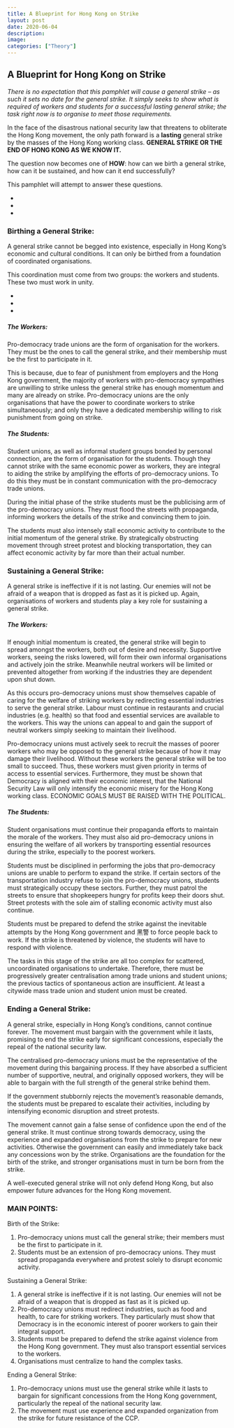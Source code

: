 ```yaml
---
title: A Blueprint for Hong Kong on Strike 
layout: post
date: 2020-06-04
description: 
image: 
categories: ["Theory"] 
---
```


## A Blueprint for Hong Kong on Strike

_There is no expectation that this pamphlet will cause a general strike – as such it sets no date for the general strike. It simply seeks to show what is required of workers and students for a successful lasting general strike; the task right now is to organise to meet those requirements._

In the face of the disastrous national security law that threatens to obliterate the Hong Kong movement, the only path forward is a **lasting** general strike by the masses of the Hong Kong working class. **GENERAL STRIKE OR THE END OF HONG KONG AS WE KNOW IT.**

The question now becomes one of **HOW**: how can we birth a general strike, how can it be sustained, and how can it end successfully?

This pamphlet will attempt to answer these questions.

*
*
*

### Birthing a General Strike:
A general strike cannot be begged into existence, especially in Hong Kong’s economic and cultural conditions. It can only be birthed from a foundation of coordinated organisations.

This coordination must come from two groups: the workers and students. These two must work in unity.

*
*
*

##### The Workers: 
Pro-democracy trade unions are the form of organisation for the workers. They must be the ones to call the general strike, and their membership must be the first to participate in it.

This is because, due to fear of punishment from employers and the Hong Kong government, the majority of workers with pro-democracy sympathies are unwilling to strike unless the general strike has enough momentum and many are already on strike. Pro-democracy unions are the only organisations that have the power to coordinate workers to strike simultaneously; and only they have a dedicated membership willing to risk punishment from going on strike.


##### The Students:
 Student unions, as well as informal student groups bonded by personal connection, are the form of organisation for the students. Though they cannot strike with the same economic power as workers, they are integral to aiding the strike by amplifying the efforts of pro-democracy unions. To do this they must be in constant communication with the pro-democracy trade unions.

During the initial phase of the strike students must be the publicising arm of the pro-democracy unions. They must flood the streets with propaganda, informing workers the details of the strike and convincing them to join.

The students must also intensely stall economic activity to contribute to the initial momentum of the general strike. By strategically obstructing movement through street protest and blocking transportation, they can affect economic activity by far more than their actual number.


### Sustaining a General Strike:
A general strike is ineffective if it is not lasting. Our enemies will not be afraid of a weapon that is dropped as fast as it is picked up. Again, organisations of workers and students play a key role for sustaining a general strike.

##### The Workers:
 If enough initial momentum is created, the general strike will begin to spread amongst the workers, both out of desire and necessity. Supportive workers, seeing the risks lowered, will form their own informal organisations and actively join the strike. Meanwhile neutral workers will be limited or prevented altogether from working if the industries they are dependent upon shut down.

As this occurs pro-democracy unions must show themselves capable of caring for the welfare of striking workers by redirecting essential industries to serve the general strike. Labour must continue in restaurants and crucial industries (e.g. health) so that food and essential services are available to the workers. This way the unions can appeal to and gain the support of neutral workers simply seeking to maintain their livelihood.

Pro-democracy unions must actively seek to recruit the masses of poorer workers who may be opposed to the general strike because of how it may damage their livelihood. Without these workers the general strike will be too small to succeed. Thus, these workers must given priority in terms of access to essential services. Furthermore, they must be shown that Democracy is aligned with their economic interest, that the National Security Law will only intensify the economic misery for the Hong Kong working class. ECONOMIC GOALS MUST BE RAISED WITH THE POLITICAL.


##### The Students: 
Student organisations must continue their propaganda efforts to maintain the morale of the workers. They must also aid pro-democracy unions in ensuring the welfare of all workers by transporting essential resources during the strike, especially to the poorest workers. 
 
Students must be disciplined in performing the jobs that pro-democracy unions are unable to perform to expand the strike. If certain sectors of the transportation industry refuse to join the pro-democracy unions, students must strategically occupy these sectors. Further, they must patrol the streets to ensure that shopkeepers hungry for profits keep their doors shut. Street protests with the sole aim of stalling economic activity must also continue.

Students must be prepared to defend the strike against the inevitable attempts by the Hong Kong government and 黑警 to force people back to work. If the strike is threatened by violence, the students will have to respond with violence.

The tasks in this stage of the strike are all too complex for scattered, uncoordinated organisations to undertake. Therefore, there must be progressively greater centralisation among trade unions and student unions; the previous tactics of spontaneous action are insufficient. At least a citywide mass trade union and student union must be created.


### Ending a General Strike:
A general strike, especially in Hong Kong’s conditions, cannot continue forever. The movement must bargain with the government while it lasts, promising to end the strike early for significant concessions, especially the repeal of the national security law.

The centralised pro-democracy unions must be the representative of the movement during this bargaining process. If they have absorbed a sufficient number of supportive, neutral, and originally opposed workers, they will be able to bargain with the full strength of the general strike behind them.

If the government stubbornly rejects the movement’s reasonable demands, the students must be prepared to escalate their activities, including by intensifying economic disruption and street protests.

The movement cannot gain a false sense of confidence upon the end of the general strike. It must continue strong towards democracy, using the experience and expanded organisations from the strike to prepare for new activities. Otherwise the government can easily and immediately take back any concessions won by the strike. Organisations are the foundation for the birth of the strike, and stronger organisations must in turn be born from the strike.

A well-executed general strike will not only defend Hong Kong, but also empower future advances for the Hong Kong movement.


### MAIN POINTS:
Birth of the Strike:
1.	Pro-democracy unions must call the general strike; their members must be the first to participate in it.
2.	Students must be an extension of pro-democracy unions. They must spread propaganda everywhere and protest solely to disrupt economic activity.

Sustaining a General Strike:
1.	A general strike is ineffective if it is not lasting. Our enemies will not be afraid of a weapon that is dropped as fast as it is picked up.
2.	Pro-democracy unions must redirect industries, such as food and health, to care for striking workers. They particularly must show that Democracy is in the economic interest of poorer workers to gain their integral support.
3.	Students must be prepared to defend the strike against violence from the Hong Kong government. They must also transport essential services to the workers.
4.	Organisations must centralize to hand the complex tasks.

Ending a General Strike:
1.	Pro-democracy unions must use the general strike while it lasts to bargain for significant concessions from the Hong Kong government, particularly the repeal of the national security law.
2.	The movement must use experience and expanded organization from the strike for future resistance of the CCP.

